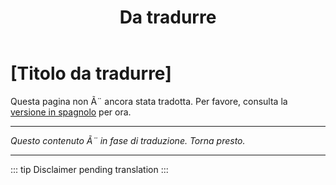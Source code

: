 ﻿---
title: [Da tradurre]
---

<!-- TODO: translation missing - Italian version -->

# [Titolo da tradurre]

Questa pagina non Ã¨ ancora stata tradotta. Per favore, consulta la [versione in spagnolo](/es/mitos-liderazgo) per ora.

---

*Questo contenuto Ã¨ in fase di traduzione. Torna presto.*

---

::: tip
Disclaimer pending translation
:::
